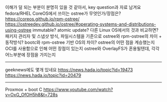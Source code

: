 이해가 덜 되는 부분이 분명히 있을 것 같아서, key question과 자료 남겨요
fedora/RHEL CoreOS에서 쓰이는 ostree가 무엇인가/장점은?
https://coreos.github.io/rpm-ostree/
https://ostreedev.github.io/ostree/#operating-systems-and-distributions-using-ostree
immutable? atomic update?
다른 Linux OS에서의 것과 비교하면?
패키지 관리자 및 스냅샷 방식, 파일시스템을 기준으로
ostree와 rpm-ostree의 차이 + 동작방식?
bootc와 rpm-ostree 기반 OS의 차이?
ostree의 어떤 점을 계승했는지
OCI를 사용함으로 인해 어떤 장점이 있는지
ostree와 OverlayFS가 혼용될텐데, 각각 어느부분에 장점을 가지는지

---

geeknews에도 몇개 있네요
https://news.hada.io/topic?id=19473
https://news.hada.io/topic?id=20479

---

Proxmox + boot C
https://www.youtube.com/watch?v=OxG_OfOH5h8&t=728s